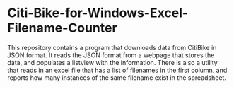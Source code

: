 # Citi-Bike-for-Windows-Excel-Filename-Counter
This repository contains a program that downloads data from CitiBike in JSON format. It reads the JSON format from a webpage that stores the data, and populates a listview with the information. There is also a utility that reads in an excel file that has a list of filenames in the first column, and reports how many instances of the same filename exist in the spreadsheet.
